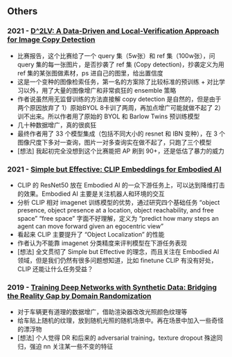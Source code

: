 ## Others
### 2021 - [D^2LV: A Data-Driven and Local-Verification Approach for Image Copy Detection](https://arxiv.org/pdf/2111.07090.pdf)
  * 比赛报告，这个比赛给了一个 query 集（5w张）和 ref 集（100w张），问 query 集的每一张图片，是否抄袭了 ref 集 (Copy detection)，抄袭定义为用 ref 集的某张图做素材，ps 进自己的图里，给出置信度
  * 这是一个变种的图像检索任务，第一名的方案除了比较标准的预训练 + 对比学习以外，用了大量的图像增广和非常疯狂的 ensemble 策略
  * 作者说虽然用无监督训练的方法直接解 copy detection 是自然的，但是由于两个原因放弃了 1）原始BYOL 8卡训了两周，再加点增广可能就做不起了 2）训不出来。所以作者用了原始的 BYOL 和 Barlow Twins 预训练模型
  * 几十种数据增广，真的很疯狂
  * 最终作者用了 33 个模型集成（包括不同大小的 resnet 和 IBN 变种），在 3 个图像尺度下多对一查询，图片一对多查询实在做不起了，只跑了三个模型
  * [想法] 我起初完全没想到这个比赛能把 AP 刷到 90+，还是低估了暴力的威力
### 2021 - [Simple but Effective: CLIP Embeddings for Embodied AI](https://arxiv.org/pdf/2111.09888.pdf)
  * CLIP 的 ResNet50 放在 Embodied AI 的一众下游任务上，可以达到降维打击的效果。Embodied AI 主要是关注机器人和环境的交互
  * 分析 CLIP 相对 imagenet 训练模型的优势，通过研究四个基础任务 “object presence, object presence at a location, object reachability, and free space”
“free space” 字面不好理解，定义为 “predict how many steps an agent can move forward given an egocentric view”
  * 看起来 CLIP 主要提升了 “Object Localization” 的性能
  * 作者认为不能靠 imagenet 分类精度来评判模型在下游任务表现
  * [想法] 全文贯彻了 Simple but Effective 的理念，而且关注在 Embodied AI 领域，但是我们仍然有很多问题想知道，比如 finetune CLIP 有没有好处，CLIP 还能让什么任务受益？
### 2019 - [Training Deep Networks with Synthetic Data: Bridging the Reality Gap by Domain Randomization](https://arxiv.org/pdf/1804.06516.pdf)
  * 对于车辆更有道理的数据增广，借助渲染器改改光照颜色纹理等
  * 给车贴上随机的纹理，放到随机光照的随机场景中。再在场景中加入一些奇怪的漂浮物
  * [想法] 个人觉得 DR 和后来的 adversarial training，texture dropout 殊途同归，强迫 nn 关注某一些不变的特征
